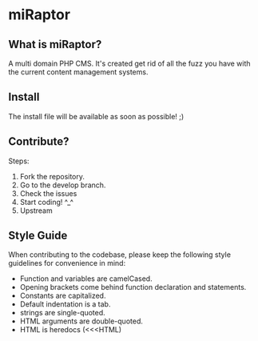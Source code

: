 miRaptor
===

What is miRaptor?
---
A multi domain PHP CMS. It's created get rid of all the fuzz you have with the current content management systems.

Install
---
The install file will be available as soon as possible! ;)

Contribute?
---
Steps:
1) Fork the repository.
2) Go to the develop branch.
3) Check the issues
4) Start coding! ^_^
5) Upstream

Style Guide
---
When contributing to the codebase, please keep the following style guidelines for convenience in mind:
- Function and variables are camelCased.
- Opening brackets come behind function declaration and statements.
- Constants are capitalized.
- Default indentation is a tab.
- strings are single-quoted.
- HTML arguments are double-quoted.
- HTML is heredocs (<<<HTML)